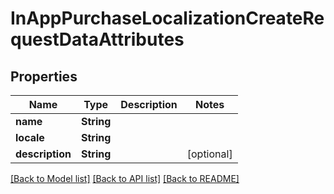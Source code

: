# InAppPurchaseLocalizationCreateRequestDataAttributes

## Properties
Name | Type | Description | Notes
------------ | ------------- | ------------- | -------------
**name** | **String** |  | 
**locale** | **String** |  | 
**description** | **String** |  | [optional] 

[[Back to Model list]](../README.md#documentation-for-models) [[Back to API list]](../README.md#documentation-for-api-endpoints) [[Back to README]](../README.md)


